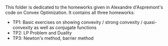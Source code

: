 This folder is dedicated to the homeworks given in Alexandre d'Aspremont's code on Convex Optimization. It contains all three homeworks: 
- TP1: Basic exercises on showing convexity / strong convexity / quasi-convexity as well as conjugate functions
- TP2: LP Problem and Duality
- TP3: Newton's method, barrier method
